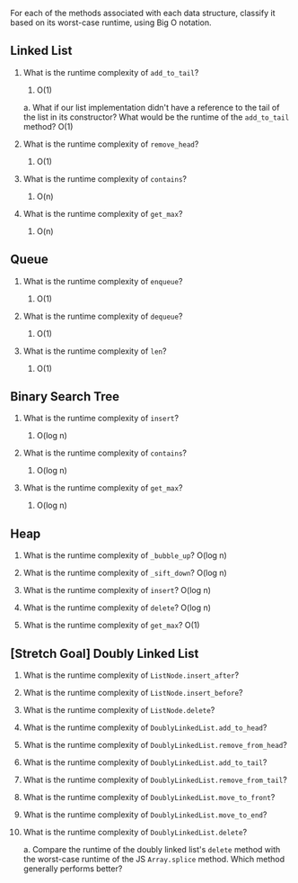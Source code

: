 For each of the methods associated with each data structure, classify it based on its worst-case runtime, using Big O notation.

## Linked List

1. What is the runtime complexity of `add_to_tail`?
    1. O(1)

    a. What if our list implementation didn't have a reference to the tail of the list in its constructor? What would be the runtime of the `add_to_tail` method?
        O(1)

2. What is the runtime complexity of `remove_head`?
    1. O(1)

3. What is the runtime complexity of `contains`?
    1. O(n)

4. What is the runtime complexity of `get_max`?
    1. O(n)

## Queue

1. What is the runtime complexity of `enqueue`?
    1. O(1)

2. What is the runtime complexity of `dequeue`?
    1. O(1)

3. What is the runtime complexity of `len`?
    1. O(1)

## Binary Search Tree

1. What is the runtime complexity of `insert`?
    1. O(log n)

2. What is the runtime complexity of `contains`?
    1. O(log n)

3. What is the runtime complexity of `get_max`?
    1. O(log n)

## Heap

1. What is the runtime complexity of `_bubble_up`?
    O(log n)

2. What is the runtime complexity of `_sift_down`?
    O(log n)

3. What is the runtime complexity of `insert`?
    O(log n)

4. What is the runtime complexity of `delete`?
    O(log n)

5. What is the runtime complexity of `get_max`?
    O(1)

## [Stretch Goal] Doubly Linked List

1. What is the runtime complexity of `ListNode.insert_after`?

2. What is the runtime complexity of `ListNode.insert_before`?

3. What is the runtime complexity of `ListNode.delete`?

4. What is the runtime complexity of `DoublyLinkedList.add_to_head`?

5. What is the runtime complexity of `DoublyLinkedList.remove_from_head`?

6. What is the runtime complexity of `DoublyLinkedList.add_to_tail`?

7. What is the runtime complexity of `DoublyLinkedList.remove_from_tail`?

8. What is the runtime complexity of `DoublyLinkedList.move_to_front`?

9. What is the runtime complexity of `DoublyLinkedList.move_to_end`?

10. What is the runtime complexity of `DoublyLinkedList.delete`?

    a. Compare the runtime of the doubly linked list's `delete` method with the worst-case runtime of the JS `Array.splice` method. Which method generally performs better?